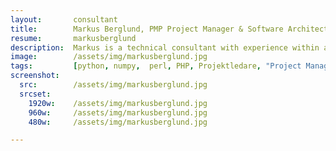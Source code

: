 ```yaml
---
layout:       consultant
title:        Markus Berglund, PMP Project Manager & Software Architect
resume:       markusberglund
description:  Markus is a technical consultant with experience within a broad range of technologies and businesses. Markus have lead research projects for next generation mobile networks, developed advanced ray-tracing based twin simulator for future radio networks, as well as product development within internet safety and security.  Markus has excellent communications skills, and often takes a leading role in teams. Markus also has experience in office and staff management, having recruited both development engineers and sales executives. Comfortable in working on many platforms, in agile teams, and in international organisations. Very well structured and organised.
image:        /assets/img/markusberglund.jpg
tags:         [python, numpy,  perl, PHP, Projektledare, "Project Manager", "Software Architect"]
screenshot:
  src:        /assets/img/markusberglund.jpg
  srcset:
    1920w:    /assets/img/markusberglund.jpg
    960w:     /assets/img/markusberglund.jpg
    480w:     /assets/img/markusberglund.jpg

---
```

